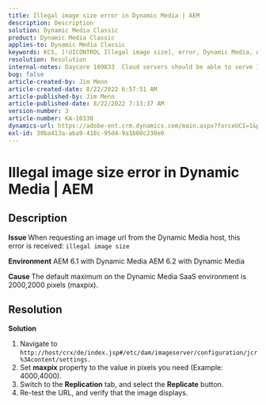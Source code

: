 ```yaml
---
title: Illegal image size error in Dynamic Media | AEM
description: Description
solution: Dynamic Media Classic
product: Dynamic Media Classic
applies-to: Dynamic Media Classic
keywords: KCS, [!UICONTROL Illegal image size], error, Dynamic Media, AEM, Adobe Experience Manager
resolution: Resolution
internal-notes: Daycare 109833  Cloud servers should be able to serve 10000x10000 as a maximum. Check with Tech Ops if any problem with this
bug: false
article-created-by: Jim Menn
article-created-date: 8/22/2022 6:57:51 AM
article-published-by: Jim Menn
article-published-date: 8/22/2022 7:13:37 AM
version-number: 3
article-number: KA-10330
dynamics-url: https://adobe-ent.crm.dynamics.com/main.aspx?forceUCI=1&pagetype=entityrecord&etn=knowledgearticle&id=804669ba-e721-ed11-b83e-0022480866ad
exl-id: 30ba413a-aba9-418c-95d4-9a1b00c230e0
---
```

# Illegal image size error in Dynamic Media | AEM

## Description


<b>Issue </b>
When requesting an image url from the Dynamic Media host, this error is received:
`illegal image size`

<b>Environment</b>
AEM 6.1 with Dynamic Media
AEM 6.2 with Dynamic Media

<b>Cause </b>
The default maximum on the Dynamic Media SaaS environment is 2000,2000 pixels (maxpix).


## Resolution


<b>Solution</b>

1. Navigate to `http://host/crx/de/index.jsp#/etc/dam/imageserver/configuration/jcr%3Acontent/settings.`
2. Set <b>maxpix</b> property to the value in pixels you need (Example: 4000,4000).
3. Switch to the <b>Replication</b> tab, and select the <b>Replicate</b> button.
4. Re-test the URL, and verify that the image displays.
